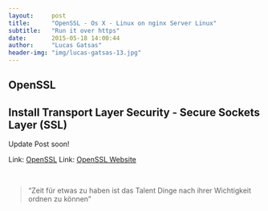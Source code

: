 ```yaml
---
layout:     post
title:      "OpenSSL - Os X - Linux on nginx Server Linux"
subtitle:   "Run it over https"
date:       2015-05-18 14:00:44
author:     "Lucas Gatsas"
header-img: "img/lucas-gatsas-13.jpg"
---
```

<h2 class="section-heading">OpenSSL</h2>
<h2 class="section-heading">Install Transport Layer Security - Secure Sockets Layer (SSL)</h2>

Update Post soon! 




Link: <a href="https://github.com/openssl/openssl">OpenSSL</a> Link: <a href="http://www.openssl.org/source/">OpenSSL Website</a>


<br>
<blockquote>
“Zeit für etwas zu haben ist das Talent Dinge nach ihrer Wichtigkeit ordnen zu können” 
</blockquote>

